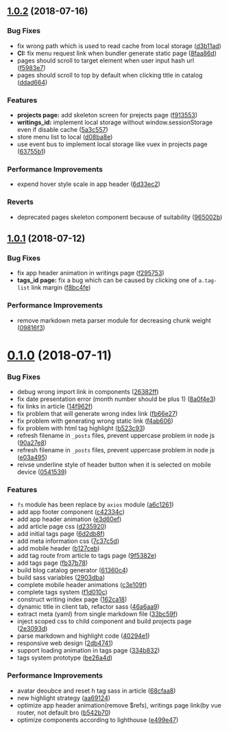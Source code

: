 <a name="1.0.2"></a>
## [1.0.2](https://github.com/lbwa/lbwa.github.io/compare/v1.0.1...v1.0.2) (2018-07-16)


### Bug Fixes

* fix wrong path which is used to read cache from local storage ([d3b11ad](https://github.com/lbwa/lbwa.github.io/commit/d3b11ad))
* **CI:** fix menu request link when bundler generate static page ([8faa86d](https://github.com/lbwa/lbwa.github.io/commit/8faa86d))
* pages should scroll to target element when user input hash url ([f5983e7](https://github.com/lbwa/lbwa.github.io/commit/f5983e7))
* pages should scroll to top by default when clicking title in catalog ([ddad664](https://github.com/lbwa/lbwa.github.io/commit/ddad664))


### Features

* **projects page:** add skeleton screen for prejects page ([f913553](https://github.com/lbwa/lbwa.github.io/commit/f913553))
* **writings_id:** implement local storage without window.sessionStorage even if disable cache ([5a3c557](https://github.com/lbwa/lbwa.github.io/commit/5a3c557))
* store menu list to local ([d08ba8e](https://github.com/lbwa/lbwa.github.io/commit/d08ba8e))
* use event bus to implement local storage like vuex in projects page ([63755b1](https://github.com/lbwa/lbwa.github.io/commit/63755b1))


### Performance Improvements

* expend hover style scale in app header ([6d33ec2](https://github.com/lbwa/lbwa.github.io/commit/6d33ec2))


### Reverts

* deprecated pages skeleton component because of suitability ([965002b](https://github.com/lbwa/lbwa.github.io/commit/965002b))



<a name="1.0.1"></a>
## [1.0.1](https://github.com/lbwa/lbwa.github.io/compare/v0.1.0...v1.0.1) (2018-07-12)


### Bug Fixes

* fix app header animation in writings page ([f295753](https://github.com/lbwa/lbwa.github.io/commit/f295753))
* **tags_id page:** fix a bug which can be caused by clicking one of `a.tag-list` link margin ([f8bc4fe](https://github.com/lbwa/lbwa.github.io/commit/f8bc4fe))


### Performance Improvements

* remove markdown meta parser module for decreasing chunk weight ([09816f3](https://github.com/lbwa/lbwa.github.io/commit/09816f3))



<a name="0.1.0"></a>
# [0.1.0](https://github.com/lbwa/lbwa.github.io/compare/40294e1...v0.1.0) (2018-07-11)


### Bug Fixes

* debug wrong import link in components ([26382ff](https://github.com/lbwa/lbwa.github.io/commit/26382ff))
* fix date presentation error (month number should be plus 1) ([8a0f4e3](https://github.com/lbwa/lbwa.github.io/commit/8a0f4e3))
* fix links in article ([14f962f](https://github.com/lbwa/lbwa.github.io/commit/14f962f))
* fix problem that will generate wrong index link ([fb66e27](https://github.com/lbwa/lbwa.github.io/commit/fb66e27))
* fix problem with generating wrong static link ([f4ab606](https://github.com/lbwa/lbwa.github.io/commit/f4ab606))
* fix problem with html tag highlight ([b523c93](https://github.com/lbwa/lbwa.github.io/commit/b523c93))
* refresh filename in `_posts` files, prevent uppercase problem in node js ([90a27e8](https://github.com/lbwa/lbwa.github.io/commit/90a27e8))
* refresh filename in `_posts` files, prevent uppercase problem in node js ([e03a495](https://github.com/lbwa/lbwa.github.io/commit/e03a495))
* reivse underline style of header button when it is selected on mobile device ([0541539](https://github.com/lbwa/lbwa.github.io/commit/0541539))


### Features

* `fs` module has been replace by `axios` module ([a6c1261](https://github.com/lbwa/lbwa.github.io/commit/a6c1261))
* add app footer component ([c42334c](https://github.com/lbwa/lbwa.github.io/commit/c42334c))
* add app header animation ([e3d60ef](https://github.com/lbwa/lbwa.github.io/commit/e3d60ef))
* add article page css ([d235920](https://github.com/lbwa/lbwa.github.io/commit/d235920))
* add initial tags page ([6d2db8f](https://github.com/lbwa/lbwa.github.io/commit/6d2db8f))
* add meta information css ([7c37c5d](https://github.com/lbwa/lbwa.github.io/commit/7c37c5d))
* add mobile header ([b127ceb](https://github.com/lbwa/lbwa.github.io/commit/b127ceb))
* add tag route from article to tags page ([9f5382e](https://github.com/lbwa/lbwa.github.io/commit/9f5382e))
* add tags page ([fb37b78](https://github.com/lbwa/lbwa.github.io/commit/fb37b78))
* build blog catalog generator ([61360c4](https://github.com/lbwa/lbwa.github.io/commit/61360c4))
* build sass variables ([2903dba](https://github.com/lbwa/lbwa.github.io/commit/2903dba))
* complete mobile header animations ([c3e109f](https://github.com/lbwa/lbwa.github.io/commit/c3e109f))
* complete tags  system ([f1d010c](https://github.com/lbwa/lbwa.github.io/commit/f1d010c))
* construct writing index page ([162ca18](https://github.com/lbwa/lbwa.github.io/commit/162ca18))
* dynamic title in client tab, refactor sass ([46a6aa9](https://github.com/lbwa/lbwa.github.io/commit/46a6aa9))
* extract meta (yaml) from single markdown file ([33bc59f](https://github.com/lbwa/lbwa.github.io/commit/33bc59f))
* inject scoped css to child component and build projects page ([2e3093d](https://github.com/lbwa/lbwa.github.io/commit/2e3093d))
* parse markdown and highlight code ([40294e1](https://github.com/lbwa/lbwa.github.io/commit/40294e1))
* responsive web design ([2db4741](https://github.com/lbwa/lbwa.github.io/commit/2db4741))
* support loading animation in tags page ([334b832](https://github.com/lbwa/lbwa.github.io/commit/334b832))
* tags system prototype ([be26a4d](https://github.com/lbwa/lbwa.github.io/commit/be26a4d))


### Performance Improvements

* avatar deoubce and reset h tag sass in article ([68cfaa8](https://github.com/lbwa/lbwa.github.io/commit/68cfaa8))
* new highlight strategy ([aa69124](https://github.com/lbwa/lbwa.github.io/commit/aa69124))
* optimize app header animation(remove $refs), writings page link(by vue router, not default bro ([b542b70](https://github.com/lbwa/lbwa.github.io/commit/b542b70))
* optimize components according to lighthouse ([e499e47](https://github.com/lbwa/lbwa.github.io/commit/e499e47))



